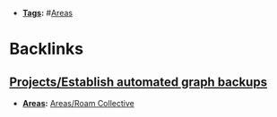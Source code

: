 - **[Tags](<../Tags.md>):** #[Areas](<../Areas.md>)

# Backlinks
## [Projects/Establish automated graph backups](<Projects/Establish automated graph backups.md>)
- **[Areas](<../Areas.md>):** [Areas/Roam Collective](<../Areas/Roam Collective.md>)

